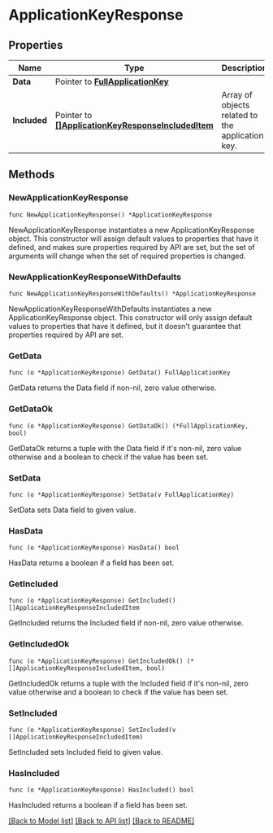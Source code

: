 # ApplicationKeyResponse

## Properties

Name | Type | Description | Notes
---- | ---- | ----------- | ------
**Data** | Pointer to [**FullApplicationKey**](FullApplicationKey.md) |  | [optional] 
**Included** | Pointer to [**[]ApplicationKeyResponseIncludedItem**](ApplicationKeyResponseIncludedItem.md) | Array of objects related to the application key. | [optional] 

## Methods

### NewApplicationKeyResponse

`func NewApplicationKeyResponse() *ApplicationKeyResponse`

NewApplicationKeyResponse instantiates a new ApplicationKeyResponse object.
This constructor will assign default values to properties that have it defined,
and makes sure properties required by API are set, but the set of arguments
will change when the set of required properties is changed.

### NewApplicationKeyResponseWithDefaults

`func NewApplicationKeyResponseWithDefaults() *ApplicationKeyResponse`

NewApplicationKeyResponseWithDefaults instantiates a new ApplicationKeyResponse object.
This constructor will only assign default values to properties that have it defined,
but it doesn't guarantee that properties required by API are set.

### GetData

`func (o *ApplicationKeyResponse) GetData() FullApplicationKey`

GetData returns the Data field if non-nil, zero value otherwise.

### GetDataOk

`func (o *ApplicationKeyResponse) GetDataOk() (*FullApplicationKey, bool)`

GetDataOk returns a tuple with the Data field if it's non-nil, zero value otherwise
and a boolean to check if the value has been set.

### SetData

`func (o *ApplicationKeyResponse) SetData(v FullApplicationKey)`

SetData sets Data field to given value.

### HasData

`func (o *ApplicationKeyResponse) HasData() bool`

HasData returns a boolean if a field has been set.

### GetIncluded

`func (o *ApplicationKeyResponse) GetIncluded() []ApplicationKeyResponseIncludedItem`

GetIncluded returns the Included field if non-nil, zero value otherwise.

### GetIncludedOk

`func (o *ApplicationKeyResponse) GetIncludedOk() (*[]ApplicationKeyResponseIncludedItem, bool)`

GetIncludedOk returns a tuple with the Included field if it's non-nil, zero value otherwise
and a boolean to check if the value has been set.

### SetIncluded

`func (o *ApplicationKeyResponse) SetIncluded(v []ApplicationKeyResponseIncludedItem)`

SetIncluded sets Included field to given value.

### HasIncluded

`func (o *ApplicationKeyResponse) HasIncluded() bool`

HasIncluded returns a boolean if a field has been set.


[[Back to Model list]](../README.md#documentation-for-models) [[Back to API list]](../README.md#documentation-for-api-endpoints) [[Back to README]](../README.md)


